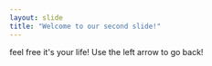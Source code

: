 ```yaml
---
layout: slide
title: "Welcome to our second slide!"
---
```

feel free it's your life!
Use the left arrow to go back!
